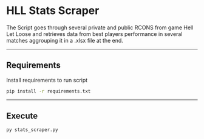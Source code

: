 # HLL Stats Scraper

The Script goes through several private and public RCONS from game Hell Let Loose
and retrieves data from best players performance in several matches aggrouping it 
in a .xlsx file at the end.

---

## Requirements

Install requirements to run script

```sh
pip install -r requirements.txt
```
---

## Execute

```sh
py stats_scraper.py
```
